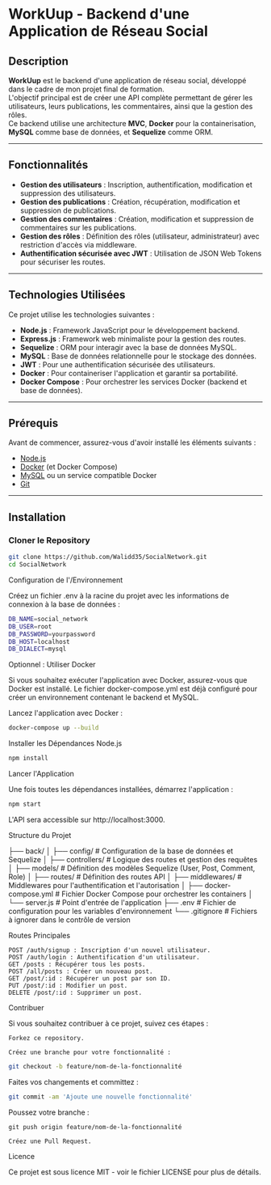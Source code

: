 # WorkUup - Backend d'une Application de Réseau Social

## Description

**WorkUup** est le backend d'une application de réseau social, développé dans le cadre de mon projet final de formation.  
L'objectif principal est de créer une API complète permettant de gérer les utilisateurs, leurs publications, les commentaires, ainsi que la gestion des rôles.  
Ce backend utilise une architecture **MVC**, **Docker** pour la containerisation, **MySQL** comme base de données, et **Sequelize** comme ORM.

---

## Fonctionnalités

- **Gestion des utilisateurs** : Inscription, authentification, modification et suppression des utilisateurs.
- **Gestion des publications** : Création, récupération, modification et suppression de publications.
- **Gestion des commentaires** : Création, modification et suppression de commentaires sur les publications.
- **Gestion des rôles** : Définition des rôles (utilisateur, administrateur) avec restriction d'accès via middleware.
- **Authentification sécurisée avec JWT** : Utilisation de JSON Web Tokens pour sécuriser les routes.

---

## Technologies Utilisées

Ce projet utilise les technologies suivantes :

- **Node.js** : Framework JavaScript pour le développement backend.
- **Express.js** : Framework web minimaliste pour la gestion des routes.
- **Sequelize** : ORM pour interagir avec la base de données MySQL.
- **MySQL** : Base de données relationnelle pour le stockage des données.
- **JWT** : Pour une authentification sécurisée des utilisateurs.
- **Docker** : Pour containeriser l'application et garantir sa portabilité.
- **Docker Compose** : Pour orchestrer les services Docker (backend et base de données).

---

## Prérequis

Avant de commencer, assurez-vous d'avoir installé les éléments suivants :

- [Node.js](https://nodejs.org/)
- [Docker](https://www.docker.com/) (et Docker Compose)
- [MySQL](https://www.mysql.com/) ou un service compatible Docker
- [Git](https://git-scm.com/)

---

## Installation

### Cloner le Repository

```bash
git clone https://github.com/Walidd35/SocialNetwork.git
cd SocialNetwork
```
Configuration de l'/Environnement

Créez un fichier .env à la racine du projet avec les informations de connexion à la base de données :
```bash
DB_NAME=social_network
DB_USER=root
DB_PASSWORD=yourpassword
DB_HOST=localhost
DB_DIALECT=mysql
```
Optionnel : Utiliser Docker

Si vous souhaitez exécuter l'application avec Docker, assurez-vous que Docker est installé.
Le fichier docker-compose.yml est déjà configuré pour créer un environnement contenant le backend et MySQL.

Lancez l'application avec Docker :
```bash
docker-compose up --build
```
Installer les Dépendances Node.js
```bash
npm install
```
Lancer l'Application

Une fois toutes les dépendances installées, démarrez l'application :
```bash
npm start
```
L'API sera accessible sur http://localhost:3000.

Structure du Projet

├── back/
│   ├── config/              # Configuration de la base de données et Sequelize
│   ├── controllers/         # Logique des routes et gestion des requêtes
│   ├── models/              # Définition des modèles Sequelize (User, Post, Comment, Role)
│   ├── routes/              # Définition des routes API
│   ├── middlewares/         # Middlewares pour l'authentification et l'autorisation
│   ├── docker-compose.yml   # Fichier Docker Compose pour orchestrer les containers
│   └── server.js            # Point d'entrée de l'application
├── .env                     # Fichier de configuration pour les variables d'environnement
└── .gitignore               # Fichiers à ignorer dans le contrôle de version

Routes Principales

    POST /auth/signup : Inscription d'un nouvel utilisateur.
    POST /auth/login : Authentification d'un utilisateur.
    GET /posts : Récupérer tous les posts.
    POST /all/posts : Créer un nouveau post.
    GET /post/:id : Récupérer un post par son ID.
    PUT /post/:id : Modifier un post.
    DELETE /post/:id : Supprimer un post.

Contribuer

Si vous souhaitez contribuer à ce projet, suivez ces étapes :
      
    Forkez ce repository.

    Créez une branche pour votre fonctionnalité :
```bash
git checkout -b feature/nom-de-la-fonctionnalité
```
Faites vos changements et committez :
```bash
git commit -am 'Ajoute une nouvelle fonctionnalité'
```
Poussez votre branche :

    git push origin feature/nom-de-la-fonctionnalité

    Créez une Pull Request.

Licence

Ce projet est sous licence MIT - voir le fichier LICENSE pour plus de détails.
